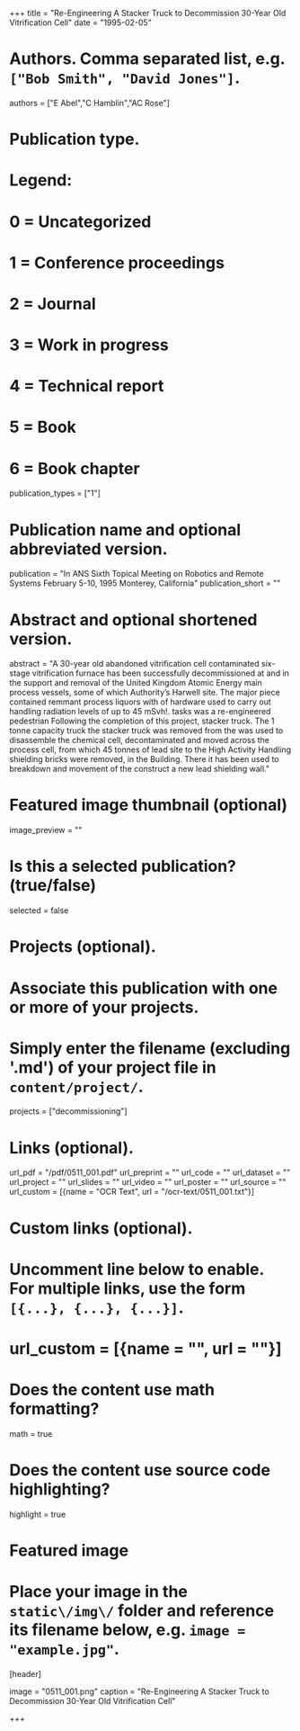 +++
title = "Re-Engineering A Stacker Truck to Decommission 30-Year Old Vitrification Cell" 
date = "1995-02-05"

# Authors. Comma separated list, e.g. `["Bob Smith", "David Jones"]`.
authors = ["E Abel","C Hamblin","AC Rose"]

# Publication type.
# Legend:
# 0 = Uncategorized
# 1 = Conference proceedings
# 2 = Journal
# 3 = Work in progress
# 4 = Technical report
# 5 = Book
# 6 = Book chapter
publication_types = ["1"]

# Publication name and optional abbreviated version.
publication = "In ANS Sixth Topical Meeting on Robotics and Remote Systems  February 5-10, 1995 Monterey, California"
publication_short = ""

# Abstract and optional shortened version.
abstract = "A 30-year old abandoned vitrification cell contaminated six-stage vitrification furnace has been successfully decommissioned at and in the support and removal of the United Kingdom  Atomic Energy main process vessels, some of which Authority’s Harwell site. The major piece contained remmant process liquors with of hardware used to carry out handling radiation levels of up to 45 mSvh!. tasks was a re-engineered pedestrian Following the completion of this project, stacker truck. The 1 tonne capacity truck the stacker truck was removed from the was used to disassemble the chemical cell, decontaminated and moved across the process cell, from which 45 tonnes of lead site to the High Activity Handling shielding bricks were removed, in the Building. There it has been used to breakdown and movement of the construct a new lead shielding wall."

# Featured image thumbnail (optional)
image_preview = ""

# Is this a selected publication? (true/false)
selected = false

# Projects (optional).
#   Associate this publication with one or more of your projects.
#   Simply enter the filename (excluding '.md') of your project file in `content/project/`.
projects = ["decommissioning"]

# Links \(optional\).

url_pdf = "/pdf/0511_001.pdf"
url_preprint = ""
url_code = ""
url_dataset = ""
url_project = ""
url_slides = ""
url_video = ""
url_poster = ""
url_source = ""
url_custom = [{name = "OCR Text", url = "/ocr-text/0511_001.txt"}] 

# Custom links (optional).
#   Uncomment line below to enable. For multiple links, use the form `[{...}, {...}, {...}]`.
# url_custom = [{name = "", url = ""}]

# Does the content use math formatting?
math = true

# Does the content use source code highlighting?
highlight = true

# Featured image
# Place your image in the `static\/img\/` folder and reference its filename below, e.g. `image = "example.jpg"`.
[header]

image = "0511_001.png"
caption = "Re-Engineering A Stacker Truck to Decommission 30-Year Old Vitrification Cell"

+++
